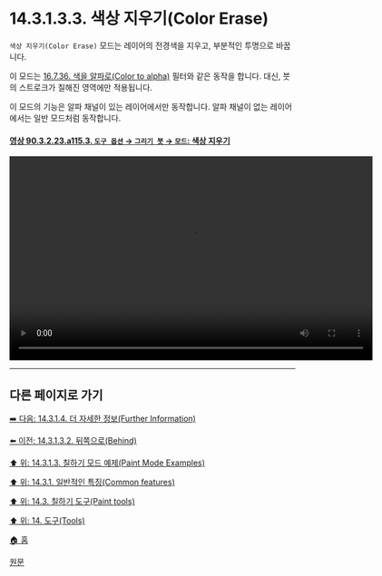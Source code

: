 # 14.3.1.3.3. 색상 지우기(Color Erase)
`색상 지우기(Color Erase)` 모드는 레이어의 전경색을 지우고, 부분적인 투명으로 바꿉니다.

이 모드는 [16.7.36. 색을 알파로(Color to alpha)](./16-07-36-color-to-alpha.md) 필터와 같은 동작을 합니다. 대신, 붓의 스트로크가 칠해진 영역에만 적용됩니다.

이 모드의 기능은 알파 채널이 있는 레이어에서만 동작합니다. 알파 채널이 없는 레이어에서는 일반 모드처럼 동작합니다.

<a id="90-03-02-23-a115-03"></a>

#### [영상 90.3.2.23.a115.3. `도구 옵션` → `그리기 붓` → `모드`: 색상 지우기](./90-03-02-23-paintbrush.md#90-03-02-23-a115-03)
<video controls="controls" width="640" height="360" src="https://github.com/wonder13662/gimp/assets/15767104/480fbdbb-d380-4606-9792-5be4b1186876"></video>

***

## 다른 페이지로 가기

[➡️ 다음: 14.3.1.4. 더 자세한 정보(Further Information)](./14-03-01-04-further_information.md)

[⬅️ 이전: 14.3.1.3.2. 뒤쪽으로(Behind)](./14-03-01-03-02-behind.md)

[⬆️ 위: 14.3.1.3. 칠하기 모드 예제(Paint Mode Examples)](./14-03-01-03-00-paint_mode_examples.md)

[⬆️ 위: 14.3.1. 일반적인 특징(Common features)](./14-03-01-00-common-features.md)

[⬆️ 위: 14.3. 칠하기 도구(Paint tools)](./14-03-00-paint-tools.md)

[⬆️ 위: 14. 도구(Tools)](./14-00-tools.md)

[🏠 홈](./00-home.md)

[원문](https://docs.gimp.org/2.10/ko/gimp-tools-paint.html#gimp-paint-mode-examples)
